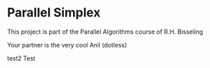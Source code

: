 # Parallel Simplex

This project is part of the Parallel Algorithms course of R.H. Bisseling

Your partner is the very cool Anil (dotless)


test2
Test

